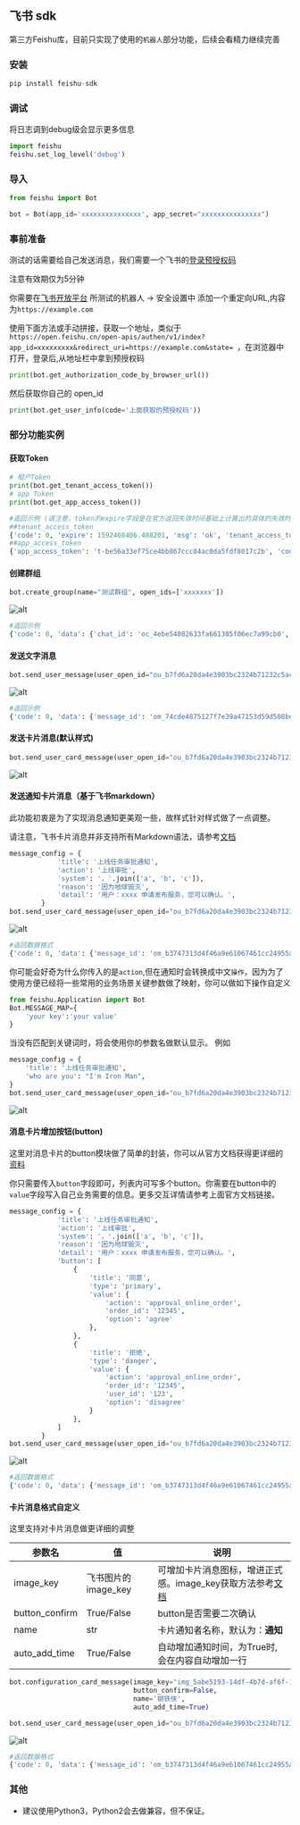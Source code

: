 ## 飞书 sdk

第三方Feishu库，目前只实现了使用的`机器人`部分功能，后续会看精力继续完善

### 安装

``` python
pip install feishu-sdk
```

### 调试
将日志调到debug级会显示更多信息
```python
import feishu
feishu.set_log_level('debug')
```

### 导入
``` python
from feishu import Bot

bot = Bot(app_id='xxxxxxxxxxxxxxx', app_secret="xxxxxxxxxxxxxxx")
```

### 事前准备

测试的话需要给自己发送消息，我们需要一个飞书的[登录预授权码](https://open.feishu.cn/document/ukTMukTMukTM/ukzN4UjL5cDO14SO3gTN)

注意有效期仅为5分钟

你需要在[飞书开放平台](https://open.feishu.cn/) 所测试的机器人 -> 安全设置中 添加一个重定向URL,内容为`https://example.com`

使用下面方法或手动拼接，获取一个地址，类似于`https://open.feishu.cn/open-apis/authen/v1/index?app_id=xxxxxxxxx&redirect_uri=https://example.com&state= `，在浏览器中打开，登录后,从地址栏中拿到预授权码
``` python
print(bot.get_authorization_code_by_browser_url())
```

然后获取你自己的 open_id
``` python
print(bot.get_user_info(code='上面获取的预授权码'))
```

### 部分功能实例

#### 获取Token
``` python
# 租户Token
print(bot.get_tenant_access_token())
# app Token
print(bot.get_app_access_token())

#返回示例 (请注意，token的expire字段是在官方返回失效时间基础上计算出的具体的失效时间戳)
##tenant_access_token
{'code': 0, 'expire': 1592468406.488201, 'msg': 'ok', 'tenant_access_token': 't-be56a33ef75ce4bb867ccc84ac0da5fdf8017c2b'}
##app_access_token
{'app_access_token': 't-be56a33ef75ce4bb867ccc84ac0da5fdf8017c2b', 'code': 0, 'expire': 1592468406.551423, 'msg': 'ok', 'tenant_access_token': 't-be56a33ef75ce4bb867ccc84ac0da5fdf8017c2b'}
```

#### 创建群组
``` python
bot.create_group(name="测试群组", open_ids=['xxxxxxx'])
```
![alt ](images/create_group.png "创建群组并添加用户")
``` python
#返回示例
{'code': 0, 'data': {'chat_id': 'oc_4ebe54802633fa661305f06ec7a99cb0', 'invalid_open_ids': [], 'invalid_user_ids': []}, 'msg': 'ok'}
```

#### 发送文字消息
``` python
bot.send_user_message(user_open_id="ou_b7fd6a20da4e3903bc2324b71232c5ac", text='Hi,feishu~')
```
![alt ](images/send_text_message.png "文字消息")
``` python
#返回示例
{'code': 0, 'data': {'message_id': 'om_74cde4875127f7e39a47153d59d508be'}, 'msg': 'ok'}
```

#### 发送卡片消息(默认样式)
``` python
bot.send_user_card_message(user_open_id="ou_b7fd6a20da4e3903bc2324b71232c5ac", title="测试标题", text="测试内容")
```
![alt ](images/send_card_message_default.png "默认卡片消息")
#### 发送通知卡片消息（基于飞书markdown）
此功能初衷是为了实现消息通知更美观一些，故样式针对样式做了一点调整。

请注意，飞书卡片消息并非支持所有Markdown语法，请参考[文档](https://open.feishu.cn/document/ukTMukTMukTM/uADOwUjLwgDM14CM4ATN) 
``` python
message_config = {
            'title': '上线任务审批通知',
            'action': '上线审批',
            'system': '，'.join(['a', 'b', 'c']),
            'reason': '因为地球毁灭',
            'detail': '用户：xxxx 申请发布服务，您可以确认。',
        }
bot.send_user_card_message(user_open_id="ou_b7fd6a20da4e3903bc2324b71232c5ac", **message_config)
```
![alt ](images/send_card_message_markdown.png "markdown消息")

``` python
#返回数据格式
{'code': 0, 'data': {'message_id': 'om_b3747313d4f46a9e61067461cc24955a'}, 'msg': 'ok'}
```
你可能会好奇为什么你传入的是`action`,但在通知时会转换成中文`操作`，因为为了使用方便已经将一些常用的业务场景关键参数做了映射，你可以做如下操作自定义
``` python
from feishu.Application import Bot
Bot.MESSAGE_MAP={
    'your key':'your value'
}
```
当没有匹配到关键词时，将会使用你的参数名做默认显示。
例如
``` python
message_config = {
    'title': '上线任务审批通知',
    'who are you': "I'm Iron Man",
}
bot.send_user_card_message(user_open_id="ou_b7fd6a20da4e3903bc2324b71232c5ac", **message_config)
```
![alt ](images/send_card_message_explain_role.png "markdown消息")

#### 消息卡片增加按钮(button)
这里对消息卡片的button模块做了简单的封装，你可以从官方文档获得更详细的[资料](https://open.feishu.cn/document/ukTMukTMukTM/uEzNwUjLxcDM14SM3ATN)

你只需要传入`button`字段即可，列表内可写多个button。你需要在button中的`value`字段写入自己业务需要的信息。更多交互详情请参考上面官方文档链接。
``` python
message_config = {
            'title': '上线任务审批通知',
            'action': '上线审批',
            'system': '，'.join(['a', 'b', 'c']),
            'reason': '因为地球毁灭',
            'detail': '用户：xxxx 申请发布服务，您可以确认。',
            'button': [
                {
                    'title': '同意',
                    'type': 'primary',
                    'value': {
                        'action': 'approval_online_order',
                        'order_id': '12345',
                        'option': 'agree'
                    },
                },
                {
                    'title': '拒绝',
                    'type': 'danger',
                    'value': {
                        'action': 'approval_online_order',
                        'order_id': '12345',
                        'user_id': '123',
                        'option': 'disagree'
                    }
                },
            ]
        }
bot.send_user_card_message(user_open_id="ou_b7fd6a20da4e3903bc2324b71232c5ac", **message_config)
```
![alt ](images/send_card_message_button.png "markdown消息")

``` python
#返回数据格式
{'code': 0, 'data': {'message_id': 'om_b3747313d4f46a9e61067461cc24955a'}, 'msg': 'ok'}
```
#### 卡片消息格式自定义
这里支持对卡片消息做更详细的调整

|参数名|值|说明|
|----|----|----|
|image_key|飞书图片的image_key|可增加卡片消息图标，增进正式感。image_key获取方法参考[文档](https://open.feishu.cn/document/ukTMukTMukTM/uEDO04SM4QjLxgDN)|
|button_confirm|True/False|button是否需要二次确认|
|name|str|卡片通知者名称，默认为：**通知**|
|auto_add_time|True/False|自动增加通知时间，为True时,会在内容自动增加一行|


``` python
bot.configuration_card_message(image_key="img_5abe5193-14df-4b7d-af6f-15fac38c485g", 
                               button_confirm=False, 
                               name='钢铁侠',
                               auto_add_time=True)

bot.send_user_card_message(user_open_id="ou_b7fd6a20da4e3903bc2324b71232c5ac", **message_config)
```
![alt ](images/configuration_card_message.png "markdown消息")

``` python
#返回数据格式
{'code': 0, 'data': {'message_id': 'om_b3747313d4f46a9e61067461cc24955a'}, 'msg': 'ok'}
```

### 其他
* 建议使用Python3，Python2会去做兼容，但不保证。
